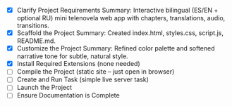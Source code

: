 - [x] Clarify Project Requirements
  Summary: Interactive bilingual (ES/EN + optional RU) mini telenovela web app with chapters, translations, audio, transitions.
- [x] Scaffold the Project
  Summary: Created index.html, styles.css, script.js, README.md.
- [x] Customize the Project
  Summary: Refined color palette and softened narrative tone for subtle, natural style.
- [x] Install Required Extensions (none needed)
- [ ] Compile the Project (static site – just open in browser)
- [ ] Create and Run Task (simple live server task)
- [ ] Launch the Project
- [ ] Ensure Documentation is Complete
